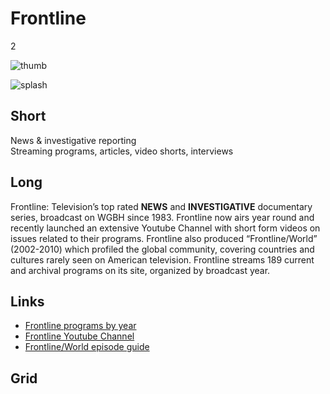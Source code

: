 # Frontline

2

![thumb](http://placehold.it/348x196)

![splash](https://s3.amazonaws.com/wgbhstocksales.org/content/collections/frontline/frontline_collection_main_770x433.png)

## Short

News & investigative reporting<br/>
Streaming programs, articles, video shorts, interviews

## Long

Frontline: Television’s top rated **NEWS** and **INVESTIGATIVE** documentary series, 
broadcast on WGBH since 1983.   Frontline now airs year round and recently 
launched an extensive Youtube Channel with short form videos on issues related 
to their programs.   Frontline also produced “Frontline/World” (2002-2010) 
which profiled the global community, covering countries and cultures rarely 
seen on American television.  Frontline streams 189 current and archival 
programs on its site, organized by broadcast year. 

## Links

- [Frontline programs by year](http://www.pbs.org/wgbh/pages/frontline/programs/)
- [Frontline Youtube Channel](https://www.youtube.com/user/PBSfrontline)
- [Frontline/World episode guide](http://www.pbs.org/frontlineworld/about/episodeguide.html)

## Grid
